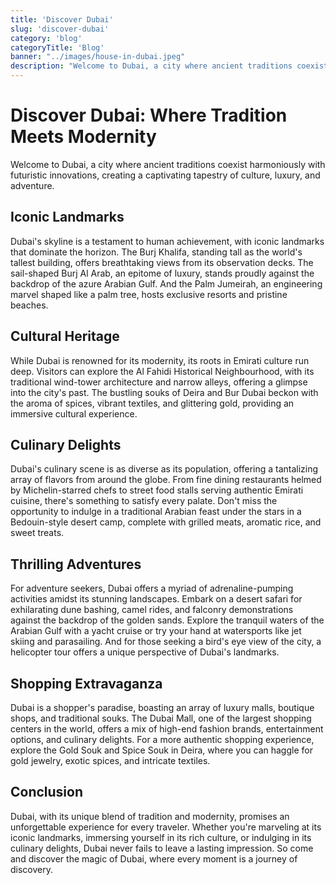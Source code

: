 ```yaml
---
title: 'Discover Dubai'
slug: 'discover-dubai'
category: 'blog'
categoryTitle: 'Blog'
banner: "../images/house-in-dubai.jpeg"
description: "Welcome to Dubai, a city where ancient traditions coexist harmoniously"
---
```


# Discover Dubai: Where Tradition Meets Modernity

Welcome to Dubai, a city where ancient traditions coexist harmoniously with futuristic innovations, creating a captivating tapestry of culture, luxury, and adventure.

## Iconic Landmarks

Dubai's skyline is a testament to human achievement, with iconic landmarks that dominate the horizon. The Burj Khalifa, standing tall as the world's tallest building, offers breathtaking views from its observation decks. The sail-shaped Burj Al Arab, an epitome of luxury, stands proudly against the backdrop of the azure Arabian Gulf. And the Palm Jumeirah, an engineering marvel shaped like a palm tree, hosts exclusive resorts and pristine beaches.

## Cultural Heritage

While Dubai is renowned for its modernity, its roots in Emirati culture run deep. Visitors can explore the Al Fahidi Historical Neighbourhood, with its traditional wind-tower architecture and narrow alleys, offering a glimpse into the city's past. The bustling souks of Deira and Bur Dubai beckon with the aroma of spices, vibrant textiles, and glittering gold, providing an immersive cultural experience.

## Culinary Delights

Dubai's culinary scene is as diverse as its population, offering a tantalizing array of flavors from around the globe. From fine dining restaurants helmed by Michelin-starred chefs to street food stalls serving authentic Emirati cuisine, there's something to satisfy every palate. Don't miss the opportunity to indulge in a traditional Arabian feast under the stars in a Bedouin-style desert camp, complete with grilled meats, aromatic rice, and sweet treats.

## Thrilling Adventures

For adventure seekers, Dubai offers a myriad of adrenaline-pumping activities amidst its stunning landscapes. Embark on a desert safari for exhilarating dune bashing, camel rides, and falconry demonstrations against the backdrop of the golden sands. Explore the tranquil waters of the Arabian Gulf with a yacht cruise or try your hand at watersports like jet skiing and parasailing. And for those seeking a bird's eye view of the city, a helicopter tour offers a unique perspective of Dubai's landmarks.

## Shopping Extravaganza

Dubai is a shopper's paradise, boasting an array of luxury malls, boutique shops, and traditional souks. The Dubai Mall, one of the largest shopping centers in the world, offers a mix of high-end fashion brands, entertainment options, and culinary delights. For a more authentic shopping experience, explore the Gold Souk and Spice Souk in Deira, where you can haggle for gold jewelry, exotic spices, and intricate textiles.

## Conclusion

Dubai, with its unique blend of tradition and modernity, promises an unforgettable experience for every traveler. Whether you're marveling at its iconic landmarks, immersing yourself in its rich culture, or indulging in its culinary delights, Dubai never fails to leave a lasting impression. So come and discover the magic of Dubai, where every moment is a journey of discovery.
